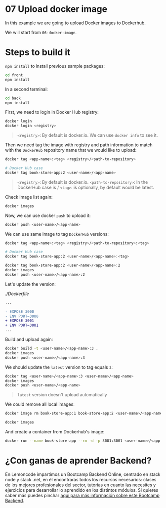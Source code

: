 # 07 Upload docker image

In this example we are going to upload Docker images to Dockerhub.

We will start from `06-docker-image`.

# Steps to build it

`npm install` to install previous sample packages:

```bash
cd front
npm install

```

In a second terminal:

```bash
cd back
npm install

```

First, we need to login in Docker Hub registry:

```bash
docker login
docker login <registry>
```

> `<registry>`: By default is docker.io.
> We can use `docker info` to see it.

Then we need tag the image with registry and path information to match with the `DockerHub` repository name that we would like to upload:

```bash
docker tag <app-name>:<tag> <registry>/<path-to-repository>

# Docker Hub case
docker tag book-store-app:2 <user-name>/<app-name>

```

> `<registry>`: By default is docker.io.
> `<path-to-repository>`: In the DockerHub case is <user-name>/<app-name>
> `<tag>`: is optionally, by default would be latest.

Check image list again:

```bash
docker images
```

Now, we can use docker `push` to upload it:

```bash
docker push <user-name>/<app-name>
```

We can use same image to tag `DockerHub` versions:

```bash
docker tag <app-name>:<tag> <registry>/<path-to-repository>:<tag>

# Docker Hub case
docker tag book-store-app:2 <user-name>/<app-name>:<tag>

```

```bash
docker tag book-store-app:2 <user-name>/<app-name>:2
docker images
docker push <user-name>/<app-name>:2
```

Let's update the version:

_./Dockerfile_

```diff
...

- EXPOSE 3000
- ENV PORT=3000
+ EXPOSE 3001
+ ENV PORT=3001
...

```

Build and upload again:

```bash
docker build -t <user-name>/<app-name>:3 .
docker images
docker push <user-name>/<app-name>:3
```

We should update the `latest` version to tag equals `3`:

```bash
docker tag <user-name>/<app-name>:3 <user-name>/<app-name>
docker images
docker push <user-name>/<app-name>
```

> `latest` version doesn't upload automatically

We could remove all local images:

```bash
docker image rm book-store-app:1 book-store-app:2 <user-name>/<app-name>:2 <user-name>/<app-name>:3 <user-name>/<app-name>:latest

docker images
```

And create a container from Dockerhub's image:

```bash
docker run --name book-store-app --rm -d -p 3001:3001 <user-name>/<app-name>:3
```

# ¿Con ganas de aprender Backend?

En Lemoncode impartimos un Bootcamp Backend Online, centrado en stack node y stack .net, en él encontrarás todos los recursos necesarios: clases de los mejores profesionales del sector, tutorías en cuanto las necesites y ejercicios para desarrollar lo aprendido en los distintos módulos. Si quieres saber más puedes pinchar [aquí para más información sobre este Bootcamp Backend](https://lemoncode.net/bootcamp-backend#bootcamp-backend/banner).
